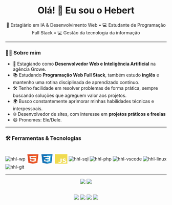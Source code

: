 <h1 align="center">Olá! 👋 Eu sou o Hebert</h1>

<p align="center">
  🚀 Estagiário em IA & Desenvolvimento Web • 💻 Estudante de Programação Full Stack • 💻 Gestão da tecnologia da informação
</p>

---

### 👨‍💻 Sobre mim

- 💼 Estagiando como **Desenvolvedor Web e Inteligência Artificial** na agência Growe.
- 📚 Estudando **Programação Web Full Stack**, também estudo **inglês** e mantenho uma rotina disciplinada de aprendizado contínuo.
- 🛠️ Tenho facilidade em resolver problemas de forma prática, sempre buscando soluções que agreguem valor aos projetos.
- 🌍 Busco constantemente aprimorar minhas habilidades técnicas e interpessoais.
- 🌐 Desenvolvedor de sites, com interesse em **projetos práticos e freelas** 
- 😄 Pronomes: Ele/Dele.

---

### 🛠️ Ferramentas & Tecnologias 
<div style="display: inline_block"><br>
  <img align="center" alt="hhl-wp" height="30" width="40" src="https://cdn.jsdelivr.net/gh/devicons/devicon@latest/icons/wordpress/wordpress-plain.svg"/>
  <img align="center" alt="hhl-HTML" height="30" width="40" src="https://raw.githubusercontent.com/devicons/devicon/master/icons/html5/html5-original.svg">
  <img align="center" alt="hhl-CSS" height="30" width="40" src="https://raw.githubusercontent.com/devicons/devicon/master/icons/css3/css3-original.svg">
  <img align="center" alt="hhl-Js" height="30" width="40" src="https://raw.githubusercontent.com/devicons/devicon/master/icons/javascript/javascript-plain.svg">
  <img align="center" alt="hhl-sql" height="30" width="40" src="https://cdn.jsdelivr.net/gh/devicons/devicon@latest/icons/azuresqldatabase/azuresqldatabase-original.svg">
  <img align="center" alt="hhl-php" height="30" width="40" src="https://cdn.jsdelivr.net/gh/devicons/devicon@latest/icons/php/php-original.svg"/>
  <img align="center" alt="hhl-vscode" height="30" width="40" src="https://cdn.jsdelivr.net/gh/devicons/devicon@latest/icons/vscode/vscode-original.svg"/>
  <img align="center" alt="hhl-linux" height="30" width="40" src="https://cdn.jsdelivr.net/gh/devicons/devicon@latest/icons/linux/linux-original.svg"/>
  <img align="center" alt="hhl-git" height="30" width="40"  src="https://cdn.jsdelivr.net/gh/devicons/devicon@latest/icons/git/git-original.svg"/>
</div>

---

<p align="center">
  <img src="https://github-readme-stats.vercel.app/api?username=heberthenriquelosi&show_icons=true&theme=radical" width="48%">
  <img src="https://github-readme-stats.vercel.app/api/top-langs/?username=heberthenriquelosi&layout=compact&theme=radical" width="48%">
</p>

  
  ##
 
<div> 
  <p align="center">
  <a href="https://instagram.com/heberthenrike" target="_blank"><img src="https://img.shields.io/badge/-Instagram-%23E4405F?style=for-the-badge&logo=instagram&logoColor=white" target="_blank"></a>
 <a href="https://discord.gg/heberthenriquelosi" target="_blank"><img src="https://img.shields.io/badge/Discord-7289DA?style=for-the-badge&logo=discord&logoColor=white" target="_blank"></a> 
  <a href = "mailto:hebert.hk@gmail.com"><img src="https://img.shields.io/badge/-Gmail-%23333?style=for-the-badge&logo=gmail&logoColor=white" target="_blank"></a>
  <a href="https://www.linkedin.com/in/heberthenrique/" target="_blank"><img src="https://img.shields.io/badge/-LinkedIn-%230077B5?style=for-the-badge&logo=linkedin&logoColor=white" target="_blank"></a> 
  </p>
</div>

